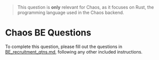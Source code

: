 > This question is **only** relevant for Chaos, as it focuses on Rust, the programming language used in the Chaos backend.

# Chaos BE Questions

To complete this question, please fill out the questions in [BE_recruitment_qtns.md](BE_recruitment_qtns.md), following any other included instructions.
